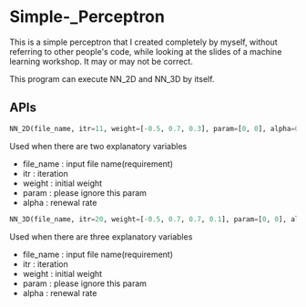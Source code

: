 # Simple-_Perceptron
This is a simple perceptron that I created completely by myself, without referring to other people's code, while looking at the slides of a machine learning workshop. It may or may not be correct.

This program can execute NN_2D and NN_3D by itself.


## APIs
~~~ Python
NN_2D(file_name, itr=11, weight=[-0.5, 0.7, 0.3], param=[0, 0], alpha=0.01)
~~~
Used when there are two explanatory variables
- file_name : input file name(requirement)
- itr : iteration
- weight : initial weight
- param : please ignore this param
- alpha : renewal rate

~~~ Python
NN_3D(file_name, itr=20, weight=[-0.5, 0.7, 0.7, 0.1], param=[0, 0], alpha=0.01)
~~~
Used when there are three explanatory variables
- file_name : input file name(requirement)
- itr : iteration
- weight : initial weight
- param : please ignore this param
- alpha : renewal rate
